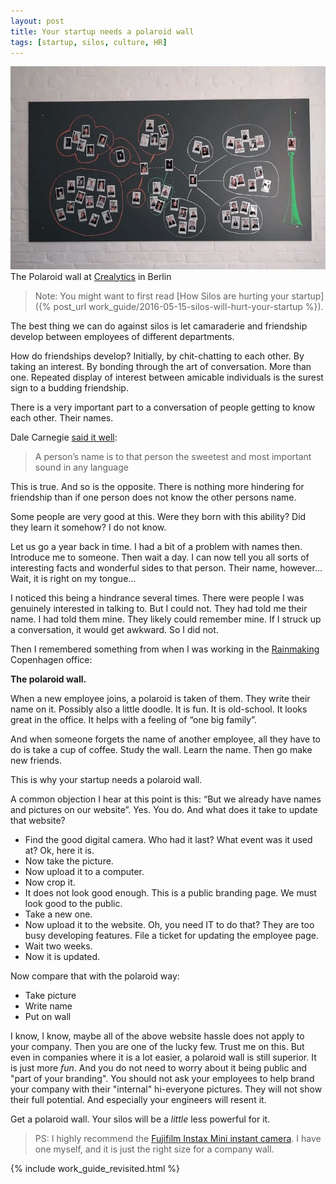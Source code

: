```yaml
---
layout: post
title: Your startup needs a polaroid wall
tags: [startup, silos, culture, HR]
---
```


![The Polaroid wall at Crealytics in Berlin](/assets/2016-05-18-your-startup-needs-a-polaroid-wall/crealytics-polaroid-wall-berlin.jpg)
The Polaroid wall at [Crealytics](https://crealytics.com/) in Berlin

> Note: You might want to first read [How Silos are hurting your startup]({% post_url work_guide/2016-05-15-silos-will-hurt-your-startup %}).

The best thing we can do against silos is let camaraderie and friendship develop between employees of different departments.

How do friendships develop? Initially, by chit-chatting to each other. By taking an interest. By bonding through the art of conversation. More than one. Repeated display of interest between amicable individuals is the surest sign to a budding friendship.

There is a very important part to a conversation of people getting to know each other. Their names.

Dale Carnegie [said it well](http://dalecarnegieboston.tumblr.com/post/26913630460/dale-tip-6-a-persons-name-is-the-sweetest):

> A person’s name is to that person the sweetest and most important sound in any language

This is true. And so is the opposite. There is nothing more hindering for friendship than if one person does not know the other persons name.

Some people are very good at this. Were they born with this ability? Did they learn it somehow? I do not know.

Let us go a year back in time. I had a bit of a problem with names then. Introduce me to someone. Then wait a day. I can now tell you all sorts of interesting facts and wonderful sides to that person. Their name, however…
Wait, it is right on my tongue…

I noticed this being a hindrance several times. There were people I was genuinely interested in talking to. But I could not. They had told me their name. I had told them mine. They likely could remember mine. If I struck up a conversation, it would get awkward. So I did not.

Then I remembered something from when I was working in the [Rainmaking](https://rainmaking.io/) Copenhagen office:

**The polaroid wall.**

When a new employee joins, a polaroid is taken of them. They write their name on it. Possibly also a little doodle. It is fun. It is old-school. It looks great in the office. It helps with a feeling of “one big family”.

And when someone forgets the name of another employee, all they have to do is take a cup of coffee. Study the wall. Learn the name. Then go make new friends.

This is why your startup needs a polaroid wall.

A common objection I hear at this point is this: “But we already have names and pictures on our website”. Yes. You do. And what does it take to update that website?

- Find the good digital camera. Who had it last? What event was it used at? Ok, here it is.
- Now take the picture.
- Now upload it to a computer.
- Now crop it.
- It does not look good enough. This is a public branding page. We must look good to the public.
- Take a new one.
- Now upload it to the website. Oh, you need IT to do that? They are too busy developing features. File a ticket for updating the employee page.
- Wait two weeks.
- Now it is updated.

Now compare that with the polaroid way:

- Take picture
- Write name
- Put on wall

I know, I know, maybe all of the above website hassle does not apply to your company. Then you are one of the lucky few. Trust me on this.
But even in companies where it is a lot easier, a polaroid wall is still superior. It is just more _fun_. And you do not need to worry about it being public and "part of your branding".
You should not ask your employees to help brand your company with their "internal" hi-everyone pictures. They will not show their full potential. And especially your engineers will resent it.

Get a polaroid wall. Your silos will be a _little_ less powerful for it.

> PS: I highly recommend the [Fujifilm Instax Mini instant camera](https://amzn.to/3Uy9aU0). I have one myself, and it is just the right size for a company wall.

{% include work_guide_revisited.html %}